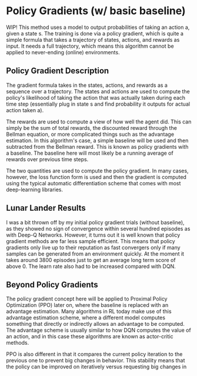 # Policy Gradients (w/ basic baseline)

WIP! This method uses a model to output probabilities of taking an action a, given a state s. The training is done via a policy gradient, which is quite a simple formula that takes a trajectory of states, actions, and rewards as input. It needs a full trajectory, which means this algorithm cannot be applied to never-ending (online) environments.

## Policy Gradient Description
The gradient formula takes in the states, actions, and rewards as a sequence over a trajectory. The states and actions are used to compute the policy's likelihood of taking the action that was actually taken during each time step (essentially plug in state s and find probability it outputs for actual action taken a).

The rewards are used to compute a view of how well the agent did. This can simply be the sum of total rewards, the discounted reward through the Bellman equation, or more complicated things such as the advantage estimation. In this algorithm's case, a simple baseline will be used and then subtracted from the Bellman reward. This is known as policy gradients with a baseline. The baseline here will most likely be a running average of rewards over previous time steps.

The two quantities are used to compute the policy gradient. In many cases, however, the loss function form is used and then the gradient is computed using the typical automatic differentiation scheme that comes with most deep-learning libraries.

## Lunar Lander Results
I was a bit thrown off by my initial policy gradient trials (without baseline), as they showed no sign of convergence within several hundred episodes as with Deep-Q Networks. However, it turns out it is well known that policy gradient methods are far less sample efficient. This means that policy gradients only live up to their reputation as fast convergers only if many samples can be generated from an environment quickly. At the moment it takes around 3800 episodes just to get an average long term score of above 0.
The learn rate also had to be increased compared with DQN.

## Beyond Policy Gradients

The policy gradient concept here will be applied to Proximal Policy Optimization (PPO) later on, where the baseline is replaced with an advantage estimation. Many algorithms in RL today make use of this advantage estimation scheme, where a different model computes something that directly or indirectly allows an advantage to be computed. The advantage scheme is usually similar to how DQN computes the value of an action, and in this case these algorithms are known as actor-critic methods.

PPO is also different in that it compares the current policy iteration to the previous one to prevent big changes in behavior. This stability means that the policy can be improved on iteratively versus requesting big changes in 